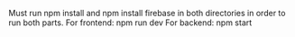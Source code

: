 Must run npm install and npm install firebase in both directories in order to run both parts.
For frontend:
npm run dev
For backend:
npm start
